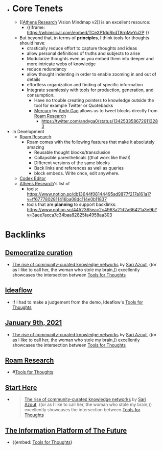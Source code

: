 - # Core Tenets
    - [[[Athens Research](<[[Athens Research.md>) Vision Mindmap v2]] is an excellent resource:
        - {{iframe: https://whimsical.com/embed/TCeXP1dpRkdT8rpMvYci2P  }}
    - But beyond that, in terms of **principles**, I think tools for thoughts should have:
        - drastically reduce effort to capture thoughts and ideas
        - allow personal  definitions of truths and subjects to arise
        - Modularize thoughts even as you embed them into deeper and more intricate webs of knowledge
        - reduce redundancy
        - allow thought indenting in order to enable zooming in and out of details
        - effortless organization and finding of specific information
        - Integrate seamlessly with tools for production, generation, and consumption. 
            - Have no trouble creating pointers to knowledge outside the tool for example Twitter or Quotebacks
            - [Mercury](<Mercury.md>) by [Andy Gao](<Andy Gao.md>) allows us to tweet blocks directly from [Roam Research](<Roam Research.md>)
                - https://twitter.com/andyga0/status/1342533586726113283
- In Development
    - [Roam Research](<Roam Research.md>)
        - Roam comes with the following features that make it absolutely amazing
            - Reusable thought blocks/transclusion
            - Collapsible parentheticals ((that work like this!))
            - Different versions of the same blocks
            - Back links and references as well as queries
            - block embeds. Write once, edit anywhere.
    - [Codex Editor](<Codex Editor.md>)
    - [Athens Research](<Athens Research.md>)'s list of 
        - tools: https://www.notion.so/db13644f08144495ad9877f217a161a1?v=ff6777802811416ba08dc114e0b11837
        - tools that are __planning__ to support backlinks: https://www.notion.so/4452365eac2c4963a21d2a66421a3e9b?v=3aee7aeca7c34baa82825fa4958aa303

# Backlinks
## [Democratize curation](<Democratize curation.md>)
-  [The rise of community-curated knowledge networks](<The rise of community-curated knowledge networks.md>) by [Sari Azout](<Sari Azout.md>), ((or as I like to call her, the woman who stole my brain,)) excellently showcases the intersection between [Tools for Thoughts](<Tools for Thoughts.md>)

## [Ideaflow](<Ideaflow.md>)
- If I had to make a judgement from the demo, Ideaflow's [Tools for Thoughts](<Tools for Thoughts.md>)

## [January 9th, 2021](<January 9th, 2021.md>)
-  [The rise of community-curated knowledge networks](<The rise of community-curated knowledge networks.md>) by [Sari Azout](<Sari Azout.md>), ((or as I like to call her, the woman who stole my brain,)) excellently showcases the intersection between [Tools for Thoughts](<Tools for Thoughts.md>)

## [Roam Research](<Roam Research.md>)
- #[Tools for Thoughts](<Tools for Thoughts.md>)

## [Start Here](<Start Here.md>)
- >  [The rise of community-curated knowledge networks](<The rise of community-curated knowledge networks.md>) by [Sari Azout](<Sari Azout.md>), ((or as I like to call her, the woman who stole my brain,)) excellently showcases the intersection between [Tools for Thoughts](<Tools for Thoughts.md>)

## [The Information Platform of The Future](<The Information Platform of The Future.md>)
- {{embed: [Tools for Thoughts](<Tools for Thoughts.md>)}

